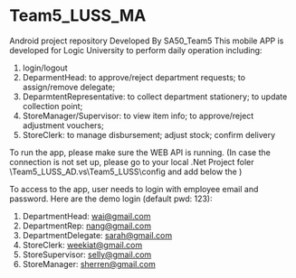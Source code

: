 # Team5_LUSS_MA
Android project repository
Developed By SA50_Team5
This mobile APP is developed for Logic University to perform daily operation including:
1. login/logout
2. DeparmentHead: to approve/reject department requests; to assign/remove delegate; 
3. DeparmtentRepresentative: to collect department stationery; to update collection point;
4. StoreManager/Supervisor: to view item info; to approve/reject adjustment vouchers;
5. StoreClerk: to manage disbursement; adjust stock; confirm delivery

To run the app, please make sure the WEB API is running.
(In case the connection is not set up, please go to your local .Net Project foler \Team5_LUSS_AD\.vs\Team5_LUSS\config and add 
          <binding protocol="http" bindingInformation="*:57530:127.0.0.1" />
          <binding protocol="https" bindingInformation="*:44312:127.0.0.1" />
 below the
 <binding protocol="http" bindingInformation="*:57530:localhost" />
 <binding protocol="https" bindingInformation="*:44312:localhost" />)

To access to the app, user needs to login with employee email and password.
Here are the demo login (default pwd: 123):
1. DepartmentHead: wai@gmail.com
2. DepartmentRep: nang@gmail.com
3. DepartmentDelegate: sarah@gmail.com
4. StoreClerk: weekiat@gmail.com
5. StoreSupervisor: selly@gmail.com
6. StoreManager: sherren@gmail.com
